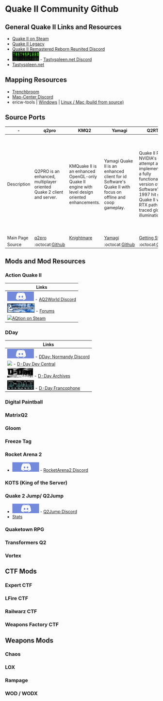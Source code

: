 # Quake II Community Github

## General Quake II Links and Resources

* [Quake II on Steam](https://store.steampowered.com/app/2320/Quake_II/)
* [Quake II Legacy](https://quakelegacy.com/)
* [Quake II Remastered Reborn Reunited Discord](https://discord.gg/3udM8Vz)
* ![](images/tastyspleen.png) - [Tastyspleen.net Discord](http://discord.tastyspleen.net)
* [Tastyspleen.net](http://tastyspleen.net/)
  
## Mapping Resources

* [Trenchbroom](https://trenchbroom.github.io/)
* [Map-Center Discord](https://discord.gg/ccwcjBbJFt)
* ericw-tools | [Windows](https://github.com/ericwa/ericw-tools/releases/tag/2.0.0-alpha1) | [Linux / Mac (build from source)](https://github.com/ericwa/ericw-tools/)

## Source Ports

| - | q2pro | KMQ2 | Yamagi | Q2RTX | Quetoo | r1q2 | APRQ2 |
| --- | --- | --- | --- | --- | --- | --- | --- |
| Description | Q2PRO is an enhanced, multiplayer oriented Quake 2 client and server. | KMQuake II is an enhanced OpenGL-only Quake II engine with level design oriented enhancements. | Yamagi Quake II is an enhanced client for id Software's Quake II with focus on offline and coop gameplay.| Quake II RTX is NVIDIA's attempt at implementing a fully functional version of Id Software's 1997 hit game Quake II with RTX path-traced global illumination. | Quetoo ("Q2") is a free first person shooter for Mac, PC and Linux. Our goal is to bring the fun of oldschool deathmatch to a new generation of gamers. We're pwning nubz, one rail slug at a time. | Quake II engine mod focused on speed and security. | AprQ2 provides many enhanced features over the regular 3.20 Quake2 Client including: Better graphics, Winamp integration, stainmaps (blood stays on the walls), increased client security, and much more. |
| Main Page | [q2pro](https://skuller.net/q2pro/) | [Knightmare](http://www.markshan.com/knightmare/) | [Yamagi](https://www.yamagi.org/quake2/) | [Getting Started](https://www.nvidia.com/content/dam/en-zz/Solutions/geforce/news/quake-ii-rtx-june-6-release-date/Quake-II-RTX-Getting-Started.pdf) | [Quetoo](http://quetoo.org/) | [r1ch.net](https://r1ch.net/old-stuff) | [Moddb](https://www.moddb.com/games/quake-2/addons/aprq2-v1211-windows-quake2-client)
| Source| :octocat:[Github](https://github.com/skullernet/q2pro) | | :octocat:[Github](https://github.com/yquake2/yquake2) | :octocat:[Github](https://github.com/NVIDIA/Q2RTX) | :octocat:[Github](https://github.com/jdolan/quetoo) | :octocat:[Github](https://github.com/tastyspleen/r1q2-archive) | :octocat:[Github](https://github.com/Shockblast/quake2-aprq2) |

## Mods and Mod Resources

### Action Quake II

| Links |
| ---   |
|![](images/discord.jpg) - [AQ2World Discord](https://discord.aq2world.com)
|![](images/aqworldbanner.jpg) - [Forums](https://forums.aq2world.com)
|![](images/)[AQtion on Steam](https://store.steampowered.com/app/1978800/AQtion/)

### DDay 
| Links |
| --- |
|![](images/discord.jpg) - [DDay: Normandy Discord](https://discord.gg/Xkpct32)
|![](http://www.ddaydev.com/site/include/images/links/ddc_anim1.gif) - [D-Day Dev Central](http://www.ddaydev.com/site/index.php)
|![](images/dday.gif) - [D-Day Archives](http://www.quakewiki.net/archives/dday.planetquake.gamespy.com/site/)
|![](images/french.gif) - [D-Day Francophone](https://ddaynormandy.forumactif.fr/)

### Digital Paintball

### MatrixQ2

### Gloom

### Freeze Tag

### Rocket Arena 2

* ![](images/discord.jpg) - [RocketArena2 Discord](https://discord.gg/3gjMKcMgrE)

### KOTS (King of the Server)

### Quake 2 Jump/ Q2Jump

* ![](images/discord.jpg) - [Q2Jump Discord](http://discord.q2jump.net/)
* [Stats](http://q2jump.net/)

### Quaketown RPG

### Transformers Q2

### Vortex

## CTF Mods

### Expert CTF

### LFire CTF

### Railwarz CTF

### Weapons Factory CTF

## Weapons Mods

### Chaos

### LOX

### Rampage

### WOD / WODX

